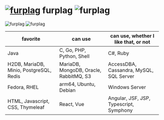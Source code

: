 # [![furplag](https://gravatar.com/avatar/09f9283834e4c3233bb7e41ab0f0671b?size=64)](https://github.com/furplag/)  furplag  ![furplag](https://komarev.com/ghpvc/?username=furplag&style=flat-square&color=389bac)

![furplag](https://github-readme-stats.vercel.app/api?username=furplag&show_icons=true&include_all_commits=true&theme=dark)
![furplag](https://github-readme-stats.vercel.app/api/top-langs?username=furplag&show_icons=true&layout=compact&theme=dark)

| favorite | can use | can use, whether I like that, or not |
|----|----|----|
| Java | C, Go, PHP, Python, Shell | C#, Ruby |
| H2DB, MariaDB, Minio, PostgreSQL, Redis | MariaDB, MongoDB, Oracle, RabbitMQ, S3 | AccessDBA, Cassandra, MySQL, SQL Server |
| Fedora, RHEL | arm64, Ubuntu, Debian | Windows Server |
| HTML, Javascript, CSS, Thymeleaf | React, Vue | Angular, JSF, JSP, Typescript, Symphony |
